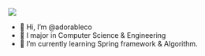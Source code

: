 <a href="https://goodcodebetter.tistory.com/" target="_blank"><img src="https://img.shields.io/badge/fb6737?style=flat-square&logo=tistory&logoColor=000000"/></a>

- 👋 Hi, I’m @adorableco
- 👀 I major in Computer Science & Engineering
- 🌱 I’m currently learning Spring framework & Algorithm.


<!---
adorableco/adorableco is a ✨ special ✨ repository because its `README.md` (this file) appears on your GitHub profile.
You can click the Preview link to take a look at your changes.
--->
